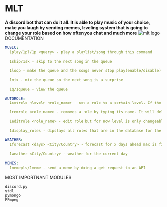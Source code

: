 # MLT
**A discord bot that can do it all. It is able to play music of your choice, make you laugh by sending memes, leveling system that is going to change your role based on how often you chat and much more**
![mlt logo](https://cdn.discordapp.com/attachments/812720653818921012/851100744404172800/dc2c958e7ce72c9f.png)
DOCUMENTATION
```yaml
MUSIC:
  1play/1pl/1p <query> - play a playlist/song through this command
  
  1skip/1sk - skip to the next song in the queue
  
  1loop - make the queue and the songs never stop play(enable/disable)
  
  1mix - mix the queue so the next song is a surprise
  
  1q/1queue - view the queue
  
AUTOROLE:
  1setrole <level> <role_name> - set a role to a certain level. If the role doesnt asixt, it will be created
  
  1remrole <role_name> - removes a role by typing its name. It will delete the role completely from the server
  
  1editrole <role_name> - edit role but for now level is only changeable
  
  1display_roles - dipslays all roles that are in the database for the current server
  
WEATHER:
  1forecast <days> <City/Country> - forecast for x days ahead max is fifteen
  
  1weather <City/Country> - weather for the current day
  
MEMES:
  1memepls/1meme - send a meme by doing a get request to an API
```
MOST IMPORTNANT MODULES
```requests
discord.py
ytdl
pymongo
FFmpeg
```
